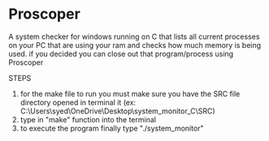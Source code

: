 # Proscoper
A system checker for windows running on C that lists all current processes on your PC that are using your ram and checks how much memory is being used. if you decided you can close out that program/process using Proscoper 

STEPS
1) for the make file to run you must make sure you have the SRC file directory opened in terminal it (ex: C:\Users\syed\OneDrive\Desktop\system_monitor_C\SRC)
2) type in "make" function into the terminal
3) to execute the program finally type "./system_monitor" 
